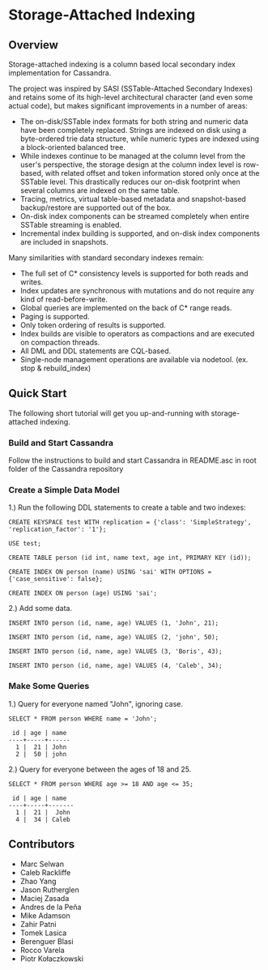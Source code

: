<!---
 Licensed to the Apache Software Foundation (ASF) under one
 or more contributor license agreements.  See the NOTICE file
 distributed with this work for additional information
 regarding copyright ownership.  The ASF licenses this file
 to you under the Apache License, Version 2.0 (the
 "License"); you may not use this file except in compliance
 with the License.  You may obtain a copy of the License at
 
     http://www.apache.org/licenses/LICENSE-2.0
 
 Unless required by applicable law or agreed to in writing, software
 distributed under the License is distributed on an "AS IS" BASIS,
 WITHOUT WARRANTIES OR CONDITIONS OF ANY KIND, either express or implied.
 See the License for the specific language governing permissions and
 limitations under the License.
-->

# Storage-Attached Indexing

## Overview
Storage-attached indexing is a column based local secondary index implementation for Cassandra.

The project was inspired by SASI (SSTable-Attached Secondary Indexes) and retains some of its high-level
architectural character (and even some actual code), but makes significant improvements in a number of areas:

- The on-disk/SSTable index formats for both string and numeric data have been completely replaced. Strings are indexed
  on disk using a byte-ordered trie data structure, while numeric types are indexed using a block-oriented balanced tree.
- While indexes continue to be managed at the column level from the user's perspective, the storage design at the column
  index level is row-based, with related offset and token information stored only once at the SSTable level. This
  drastically reduces our on-disk footprint when several columns are indexed on the same table.
- Tracing, metrics, virtual table-based metadata and snapshot-based backup/restore are supported out of the box.
- On-disk index components can be streamed completely when entire SSTable streaming is enabled.
- Incremental index building is supported, and on-disk index components are included in snapshots.

Many similarities with standard secondary indexes remain:

- The full set of C* consistency levels is supported for both reads and writes.
- Index updates are synchronous with mutations and do not require any kind of read-before-write.
- Global queries are implemented on the back of C* range reads.
- Paging is supported.
- Only token ordering of results is supported.
- Index builds are visible to operators as compactions and are executed on compaction threads.
- All DML and DDL statements are CQL-based.
- Single-node management operations are available via nodetool. (ex. stop & rebuild_index)

## Quick Start

The following short tutorial will get you up-and-running with storage-attached indexing.

### Build and Start Cassandra

Follow the instructions to build and start Cassandra in README.asc in root folder of the Cassandra repository

### Create a Simple Data Model

1.) Run the following DDL statements to create a table and two indexes:

`CREATE KEYSPACE test WITH replication = {'class': 'SimpleStrategy', 'replication_factor': '1'};`

`USE test;`

`CREATE TABLE person (id int, name text, age int, PRIMARY KEY (id));`

`CREATE INDEX ON person (name) USING 'sai' WITH OPTIONS = {'case_sensitive': false};`

`CREATE INDEX ON person (age) USING 'sai';`

2.) Add some data.

`INSERT INTO person (id, name, age) VALUES (1, 'John', 21);`

`INSERT INTO person (id, name, age) VALUES (2, 'john', 50);`

`INSERT INTO person (id, name, age) VALUES (3, 'Boris', 43);`

`INSERT INTO person (id, name, age) VALUES (4, 'Caleb', 34);`

### Make Some Queries

1.) Query for everyone named "John", ignoring case.

`SELECT * FROM person WHERE name = 'John';`

```
 id | age | name
----+-----+------
  1 |  21 | John
  2 |  50 | john
```

2.) Query for everyone between the ages of 18 and 25.

`SELECT * FROM person WHERE age >= 18 AND age <= 35;`

```
 id | age | name
----+-----+-------
  1 |  21 |  John
  4 |  34 | Caleb
```

## Contributors

- Marc Selwan
- Caleb Rackliffe
- Zhao Yang
- Jason Rutherglen
- Maciej Zasada
- Andres de la Peña
- Mike Adamson
- Zahir Patni
- Tomek Lasica
- Berenguer Blasi
- Rocco Varela
- Piotr Kołaczkowski
